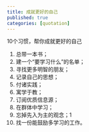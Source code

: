 ```yaml
---
title: 成就更好的自己
published: true
categories: [quotation]
---
```


10个习惯，帮你成就更好的自己
1. 总带一本书；
2. 建一个“要学习什么”的名单；
3. 寻找更多明智的朋友；
4. 记录自己的思想；
5. 付诸实践；
6. 寓学于教；
7. 订阅优质信息源；
8. 在群体中学习；
9. 忘掉先入为主的观念；1
0. 找一份能鼓励多学习的工作。
